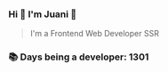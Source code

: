 ### Hi 👋 I&#39;m Juani 🦁

> I&#39;m a Frontend Web Developer SSR

### 📚 Days being a developer: 1301
